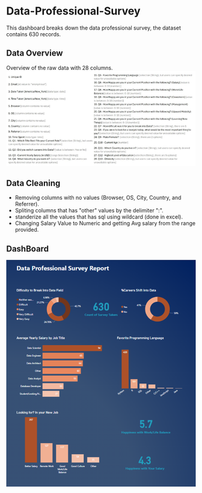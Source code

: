 # Data-Professional-Survey
This dashboard breaks down the data professional survey, the dataset contains 630 records.
## Data Overview
Overview of the raw data with 28 columns.
![Overview](https://github.com/MAhmOud-iBRahiim/Data-Professional-Survey-Dashboard/blob/main/Data%20Overview.png)
## Data Cleaning
* Removing columns with no values (Browser, OS, City, Country, and Referrer).
* Spliting columns that has "other" values by the delimiter ":".
* standerize all the values that has sql using wildcard (done in excel).
* Changing Salary Value to Numeric and getting Avg salary from the range provided.
## DashBoard
![Dashboard](https://github.com/MAhmOud-iBRahiim/Data-Professional-Survey-Dashboard/blob/main/dashboard.png)  
